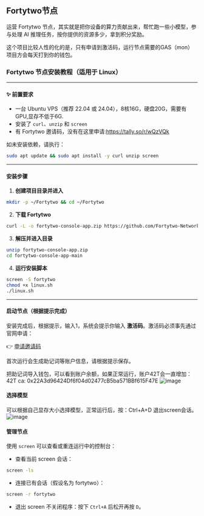 
## Fortytwo节点

运营 Fortytwo 节点，其实就是把你设备的算力贡献出来，帮忙跑一些小模型，参与处理 AI 推理任务，按你提供的资源多少，拿到积分奖励。

这个项目比较人性的化的是，只有申请到激活码，运行节点需要的GAS（mon）项目方会每天打到你的钱包。

### Fortytwo 节点安装教程（适用于 Linux）

---

#### ✨ 前置要求

* 一台 Ubuntu VPS（推荐 22.04 或 24.04），8核16G，硬盘20G，需要有GPU,显存不低于6G.
* 安装了 `curl`、`unzip` 和 `screen`
* 有 Fortytwo 邀请码，没有在这里申请:https://tally.so/r/wQzVQk

如未安装依赖，请执行：

```bash
sudo apt update && sudo apt install -y curl unzip screen
```
---

#### 安装步骤

1. **创建项目目录并进入**

```bash
mkdir -p ~/Fortytwo && cd ~/Fortytwo
```

2. **下载 Fortytwo**

```bash
curl -L -o fortytwo-console-app.zip https://github.com/Fortytwo-Network/fortytwo-console-app/archive/refs/heads/main.zip
```

3. **解压并进入目录**

```bash
unzip fortytwo-console-app.zip
cd fortytwo-console-app-main
```

4. **运行安装脚本**

```bash
screen -S fortytwo
chmod +x linux.sh
./linux.sh
```
---

#### 启动节点（根据提示完成）

安装完成后，根据提示，输入1，系统会提示你输入 **激活码**。激活码必须事先通过官网申请：

👉 [申请邀请码](https://tally.so/r/wQzVQk)

首次运行会生成助记词等账户信息，请根据提示保存。

把助记词导入钱包，可以看到账户余额，如果正常运行，账户42T会一直增加：
42T ca: 0x22A3d96424Df6f04d02477cB5ba571BBf615F47E
![image](https://github.com/user-attachments/assets/3ad7a2d9-4307-479e-87b0-47a909f1e404)


#### 选择模型

可以根据自己显存大小选择模型，正常运行后，按：Ctrl+A+D 退出screen会话。
![image](https://github.com/user-attachments/assets/5325ced1-8075-4208-bbed-fa233ad2de44)


####  管理节点

使用 `screen` 可以查看或重连运行中的控制台：

* 查看当前 screen 会话：

```bash
screen -ls
```

* 连接已有会话（假设名为 fortytwo）：

```bash
screen -r fortytwo
```

* 退出 screen 不关闭程序：按下 `Ctrl+A` 后松开再按 `D`。



